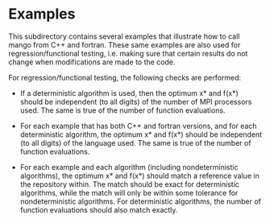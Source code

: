# Examples

This subdirectory contains several examples that illustrate how to call mango from C++ and fortran.
These same examples are also used for regression/functional testing, i.e. making sure that certain results do not change when modifications are made to the code.

For regression/functional testing, the following checks are performed:

* If a deterministic algorithm is used, then the optimum x* and f(x*) should be independent (to all digits) of the number of MPI processors used. The same is true of the number of function evaluations.

* For each example that has both C++ and fortran versions, and for each deterministic algorithm, the optimum x* and f(x*) should be independent (to all digits) of the language used.
The same is true of the number of function evaluations.

* For each example and each algorithm (including nondeterministic algorithms), the optimum x* and f(x*) should match a reference value in the repository
within. The match should be exact for deterministic algorithms, while the match will only be within some tolerance for nondeterministic algorithms.
For deterministic algorithms, the number of function evaluations should also match exactly.